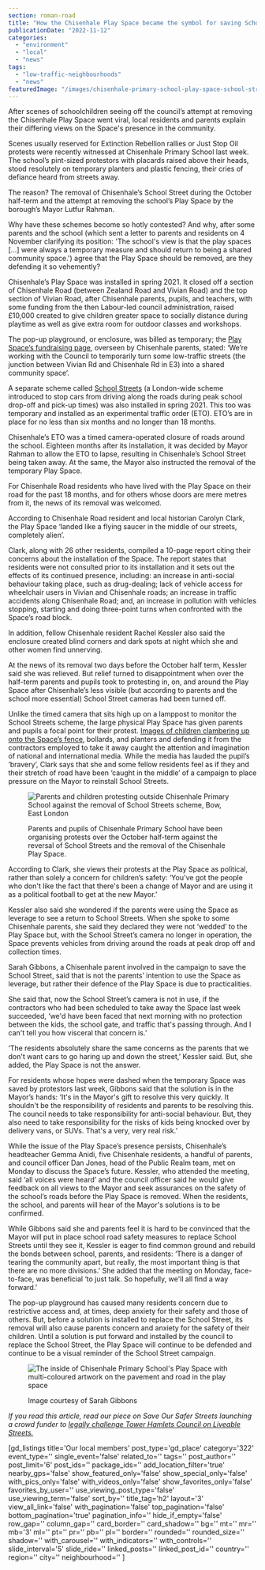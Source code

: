```yaml
---
section: roman-road
title: "How the Chisenhale Play Space became the symbol for saving School Streets"
publicationDate: "2022-11-12"
categories: 
  - "environment"
  - "local"
  - "news"
tags: 
  - "low-traffic-neighbourhoods"
  - "news"
featuredImage: "/images/chisenhale-primary-school-play-space-school-street.jpg"
---
```


After scenes of schoolchildren seeing off the council’s attempt at removing the Chisenhale Play Space went viral, local residents and parents explain their differing views on the Space's presence in the community.

Scenes usually reserved for Extinction Rebellion rallies or Just Stop Oil protests were recently witnessed at Chisenhale Primary School last week. The school’s pint-sized protestors with placards raised above their heads, stood resolutely on temporary planters and plastic fencing, their cries of defiance heard from streets away.

The reason? The removal of Chisenhale’s School Street during the October half-term and the attempt at removing the school’s Play Space by the borough’s Mayor Lutfur Rahman. 

Why have these schemes become so hotly contested? And why, after some parents and the school (which sent a letter to parents and residents on 4 November clarifying its position: 'The school's view is that the play spaces \[...\] were always a temporary measure and should return to being a shared community space.') agree that the Play Space should be removed, are they defending it so vehemently? 

Chisenhale’s Play Space was installed in spring 2021. It closed off a section of Chisenhale Road (between Zealand Road and Vivian Road) and the top section of Vivian Road, after Chisenhale parents, pupils, and teachers, with some funding from the then Labour-led council administration, raised £10,000 created to give children greater space to socially distance during playtime as well as give extra room for outdoor classes and workshops. 

The pop-up playground, or enclosure, was billed as temporary; the [Play Space’s fundraising page](https://www.spacehive.com/chisenhalelearnplaycreate), overseen by Chisenhale parents, stated: ‘We’re working with the Council to temporarily turn some low-traffic streets (the junction between Vivian Rd and Chisenhale Rd in E3) into a shared community space’.

A separate scheme called [School Streets](https://romanroadlondon.com/lutfur-rahman-to-remove-chisenhale-primary-school-streets-scheme-without-consultation/) (a London-wide scheme introduced to stop cars from driving along the roads during peak school drop-off and pick-up times) was also installed in spring 2021. This too was temporary and installed as an experimental traffic order (ETO). ETO’s are in place for no less than six months and no longer than 18 months.

Chisenhale’s ETO was a timed camera-operated closure of roads around the school. Eighteen months after its installation, it was decided by Mayor Rahman to allow the ETO to lapse, resulting in Chisenhale’s School Street being taken away. At the same, the Mayor also instructed the removal of the temporary Play Space.

For Chisenhale Road residents who have lived with the Play Space on their road for the past 18 months, and for others whose doors are mere metres from it, the news of its removal was welcomed. 

According to Chisenhale Road resident and local historian Carolyn Clark, the Play Space ‘landed like a flying saucer in the middle of our streets, completely alien’.

Clark, along with 26 other residents, compiled a 10-page report citing their concerns about the installation of the Space. The report states that residents were not consulted prior to its installation and it sets out the effects of its continued presence, including: an increase in anti-social behaviour taking place, such as drug-dealing; lack of vehicle access for wheelchair users in Vivian and Chisenhale roads; an increase in traffic accidents along Chisenhale Road; and, an increase in pollution with vehicles stopping, starting and doing three-point turns when confronted with the Space’s road block.

In addition, fellow Chisenhale resident Rachel Kessler also said the enclosure created blind corners and dark spots at night which she and other women find unnerving.

At the news of its removal two days before the October half term, Kessler said she was relieved. But relief turned to disappointment when over the half-term parents and pupils took to protesting in, on, and around the Play Space after Chisenhale’s less visible (but according to parents and the school more essential) School Street cameras had been turned off.

Unlike the timed camera that sits high up on a lamppost to monitor the School Streets scheme, the large physical Play Space has given parents and pupils a focal point for their protest. [Images of children clambering up onto the Space’s fence](https://www.timeout.com/london/news/kids-in-tower-hamlets-are-protesting-at-the-destruction-of-their-school-street-102822), bollards, and planters and defending it from the contractors employed to take it away caught the attention and imagination of national and international media. While the media has lauded the pupil’s ‘bravery’, Clark says that she and some fellow residents feel as if they and their stretch of road have been ‘caught in the middle’ of a campaign to place pressure on the Mayor to reinstall School Streets.

<figure>

![Parents and children protesting outside Chisenhale Primary School against the removal of School Streets scheme, Bow, East London](/images/chisenhale-primary-school-street-scheme-protest-1024x683.jpg)

<figcaption>

Parents and pupils of Chisenhale Primary School have been organising protests over the October half-term against the reversal of School Streets and the removal of the Chisenhale Play Space.

</figcaption>

</figure>

According to Clark, she views their protests at the Play Space as political, rather than solely a concern for children’s safety: ‘You've got the people who don't like the fact that there's been a change of Mayor and are using it as a political football to get at the new Mayor.’

Kessler also said she wondered if the parents were using the Space as leverage to see a return to School Streets. When she spoke to some Chisenhale parents, she said they declared they were not ‘wedded’ to the Play Space but, with the School Street’s camera no longer in operation, the Space prevents vehicles from driving around the roads at peak drop off and collection times.  

Sarah Gibbons, a Chisenhale parent involved in the campaign to save the School Street, said that is not the parents’ intention to use the Space as leverage, but rather their defence of the Play Space is due to practicalities.

She said that, now the School Street’s camera is not in use, if the contractors who had been scheduled to take away the Space last week succeeded, ‘we'd have been faced that next morning with no protection between the kids, the school gate, and traffic that's passing through. And I can't tell you how visceral that concern is.’

‘The residents absolutely share the same concerns as the parents that we don't want cars to go haring up and down the street,’ Kessler said. But, she added, the Play Space is not the answer. 

For residents whose hopes were dashed when the temporary Space was saved by protestors last week, Gibbons said that the solution is in the Mayor’s hands: ‘It's in the Mayor's gift to resolve this very quickly. It shouldn't be the responsibility of residents and parents to be resolving this. The council needs to take responsibility for anti-social behaviour. But, they also need to take responsibility for the risks of kids being knocked over by delivery vans, or SUVs. That's a very, very real risk.’

While the issue of the Play Space’s presence persists, Chisenhale’s headteacher Gemma Anidi, five Chisenhale residents, a handful of parents, and council officer Dan Jones, head of the Public Realm team, met on Monday to discuss the Space’s future. Kessler, who attended the meeting, said ‘all voices were heard’ and the council officer said he would give feedback on all views to the Mayor and seek assurances on the safety of the school’s roads before the Play Space is removed. When the residents, the school, and parents will hear of the Mayor's solutions is to be confirmed.

While Gibbons said she and parents feel it is hard to be convinced that the Mayor will put in place school road safety measures to replace School Streets until they see it, Kessler is eager to find common ground and rebuild the bonds between school, parents, and residents: ‘There is a danger of tearing the community apart, but really, the most important thing is that there are no more divisions.’ She added that the meeting on Monday, face-to-face, was beneficial ‘to just talk. So hopefully, we'll all find a way forward.’ 

The pop-up playground has caused many residents concern due to restrictive access and, at times, deep anxiety for their safety and those of others. But, before a solution is installed to replace the School Street, its removal will also cause parents concern and anxiety for the safety of their children. Until a solution is put forward and installed by the council to replace the School Street, the Play Space will continue to be defended and continue to be a visual reminder of the School Street campaign.

<figure>

![The inside of Chisenhale Primary School's Play Space with multi-coloured artwork on the pavement and road in the play space](/images/chisenhale-primary-school-play-space-inside-1024x683.jpg)

<figcaption>

Image courtesy of Sarah Gibbons

</figcaption>

</figure>

_If you read this article, read our piece on Save Our Safer Streets launching a crowd funder to [legally challenge Tower Hamlets Council on Liveable Streets.](https://romanroadlondon.com/save-our-safer-streets-tower-hamlets-legal-challenge-crowdfunder/)_

\[gd\_listings title='Our local members' post\_type='gd\_place' category='322' event\_type='' single\_event='false' related\_to='' tags='' post\_author='' post\_limit='6' post\_ids='' package\_ids='' add\_location\_filter='true' nearby\_gps='false' show\_featured\_only='false' show\_special\_only='false' with\_pics\_only='false' with\_videos\_only='false' show\_favorites\_only='false' favorites\_by\_user='' use\_viewing\_post\_type='false' use\_viewing\_term='false' sort\_by='' title\_tag='h2' layout='3' view\_all\_link='false' with\_pagination='false' top\_pagination='false' bottom\_pagination='true' pagination\_info='' hide\_if\_empty='false' row\_gap='' column\_gap='' card\_border='' card\_shadow='' bg='' mt='' mr='' mb='3' ml='' pt='' pr='' pb='' pl='' border='' rounded='' rounded\_size='' shadow='' with\_carousel='' with\_indicators='' with\_controls='' slide\_interval='5' slide\_ride='' linked\_posts='' linked\_post\_id='' country='' region='' city='' neighbourhood='' \]
